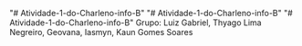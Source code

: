 "# Atividade-1-do-Charleno-info-B" 
"# Atividade-1-do-Charleno-info-B" 
"# Atividade-1-do-Charleno-info-B" 
Grupo: Luiz Gabriel, Thyago Lima Negreiro, Geovana, Iasmyn, Kaun Gomes Soares
